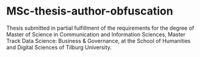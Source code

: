 # MSc-thesis-author-obfuscation
Thesis submitted in partial fulfillment of the requirements for the degree of Master of Science in Communication and Information Sciences, Master Track Data Science: Business & Governance, at the School of Humanities and Digital Sciences of Tilburg University.

